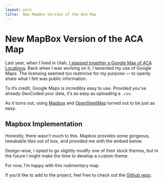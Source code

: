 ```yaml
---
layout: post
title:  New MapBox Version of the ACA Map
---
```


# New MapBox Version of the ACA Map


Last year, when I lived in Utah, [I slapped together a Google Map of ACA Locations](http://bernardr.com/unknown/affordable-care-act/). Back when I was working on it, I lamented my use of Google Maps. The licensing seemed too restricive for my purpose — to openly share what I felt was public information.

To it’s credit, Google Maps is incredibly easy to use. Provided you’ve already GeoCoded your data, it’s as easy as uploading a `.csv`.

As it turns out, using [Mapbox](http://mapbox.com) and [OpenSteetMap](http://openstreetmap.com) turned out to be just as easy.

## Mapbox Implementation

Honestly, there wasn’t much to this. Mapbox provides some gorgeous, tweakable tiles out of box, and provided me with the embed below.

Design-wise, I opted to go slightly modify one of their stock themes, but in the future I might make the time to develop a custom theme.

For now, I’m happy with this rudimentary map.

If you’d like to add to the project, feel free to check out the [Github repo](https://github.com/bernardr/aca-mapping).
